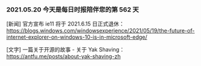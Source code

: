 ### 2021.05.20 今天是每日时报陪伴您的第 562 天

[新闻] 官方宣布 ie11 将于 2021.6.15 日正式退休：<https://blogs.windows.com/windowsexperience/2021/05/19/the-future-of-internet-explorer-on-windows-10-is-in-microsoft-edge/>

[文字] 一篇关于开源的故事 - 关于 Yak Shaving：<https://antfu.me/posts/about-yak-shaving-zh>
